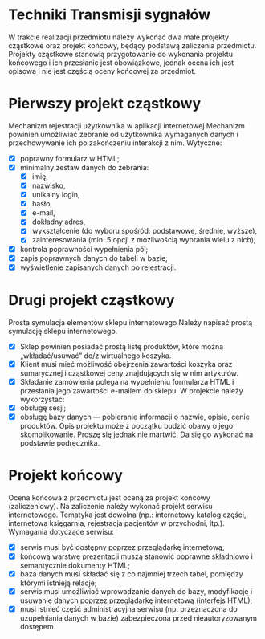 # Techniki Transmisji sygnałów

W trakcie realizacji przedmiotu należy wykonać dwa małe projekty cząstkowe oraz projekt końcowy, będący podstawą zaliczenia przedmiotu. Projekty cząstkowe stanowią przygotowanie do wykonania projektu końcowego i ich przesłanie jest obowiązkowe, jednak ocena ich jest opisowa i nie jest częścią oceny końcowej za przedmiot.

# Pierwszy projekt cząstkowy

Mechanizm rejestracji użytkownika w aplikacji internetowej 
Mechanizm powinien umożliwiać zebranie od użytkownika wymaganych danych i przechowywanie ich po zakończeniu interakcji z nim. 
Wytyczne: 
- [x] poprawny formularz w HTML; 
- [x] minimalny zestaw danych do zebrania:
    - [x] imię,
    - [x] nazwisko,
    - [x] unikalny login,
    - [x] hasło,
    - [x] e-mail,
    - [x] dokładny adres,
    - [x] wykształcenie (do wyboru spośród: podstawowe, średnie, wyższe),
    - [x] zainteresowania (min. 5 opcji z możliwością wybrania wielu z nich); 
- [x] kontrola poprawności wypełnienia pól; 
- [x] zapis poprawnych danych do tabeli w bazie; 
- [x] wyświetlenie zapisanych danych po rejestracji. 

# Drugi projekt cząstkowy

Prosta symulacja elementów sklepu internetowego Należy napisać prostą symulację sklepu internetowego.
- [x] Sklep powinien posiadać prostą listę produktów, które można „wkładać/usuwać” do/z wirtualnego koszyka.
- [x] Klient musi mieć możliwość obejrzenia zawartości koszyka oraz sumarycznej i cząstkowej ceny znajdujących się w nim artykułów.
- [x] Składanie zamówienia polega na wypełnieniu formularza HTML i przesłania jego zawartości e-mailem do sklepu. 
W projekcie należy wykorzystać: 
- [x] obsługę sesji; 
- [x] obsługę bazy danych — pobieranie informacji o nazwie, opisie, cenie produktów. Opis projektu może z początku budzić obawy o jego skomplikowanie. Proszę się jednak nie martwić. Da się go wykonać na podstawie podręcznika. 

# Projekt końcowy

Ocena końcowa z przedmiotu jest oceną za projekt końcowy (zaliczeniowy). Na zaliczenie należy wykonać projekt serwisu internetowego. Tematyka jest dowolna (np.: internetowy katalog części, internetowa księgarnia, rejestracja pacjentów w przychodni, itp.). Wymagania dotyczące serwisu: 
- [x] serwis musi być dostępny poprzez przeglądarkę internetową; 
- [x] końcową warstwę prezentacji muszą stanowić poprawne składniowo i semantycznie dokumenty HTML; 
- [x] baza danych musi składać się z co najmniej trzech tabel, pomiędzy którymi istnieją relacje; 
- [x] serwis musi umożliwiać wprowadzanie danych do bazy, modyfikację i usuwanie danych poprzez przeglądarkę internetową (interfejs HTML); 
- [x] musi istnieć część administracyjna serwisu (np. przeznaczona do uzupełniania danych w bazie) zabezpieczona przed nieautoryzowanym dostępem. 
